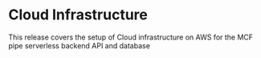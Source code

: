 # Cloud Infrastructure
This release covers the setup of Cloud infrastructure on AWS for the MCF pipe serverless backend API and database
